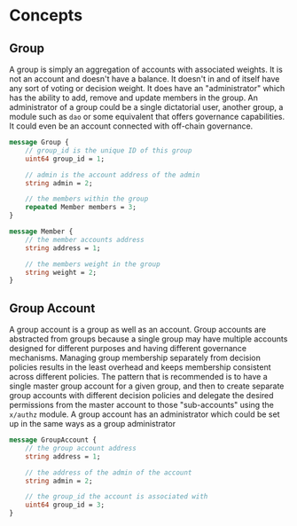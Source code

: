 <!--
order: 1
-->

# Concepts

## Group

A group is simply an aggregation of accounts with associated weights. It is not
an account and doesn't have a balance. It doesn't in and of itself have any
sort of voting or decision weight. It does have an "administrator" which has
the ability to add, remove and update members in the group. An administrator of
a group could be a single dictatorial user, another group, a module such as
`dao` or some equivalent that offers governance capabilities. It could even be
an account connected with off-chain governance.

```proto
message Group {
    // group_id is the unique ID of this group
    uint64 group_id = 1;

    // admin is the account address of the admin
    string admin = 2;

    // the members within the group
    repeated Member members = 3;
}
```

```proto
message Member {
    // the member accounts address
    string address = 1;

    // the members weight in the group
    string weight = 2;
}
```

## Group Account

A group account is a group as well as an account. Group accounts are abstracted 
from groups because a single group may have multiple accounts designed for 
different purposes and having different governance mechanisms. Managing group
membership separately from decision policies results in the least overhead
and keeps membership consistent across different policies. The pattern that
is recommended is to have a single master group account for a given group,
and then to create separate group accounts with different decision policies
and delegate the desired permissions from the master account to
those "sub-accounts" using the `x/authz` module. A group account has an
administrator which could be set up in the same ways as a group administrator

```proto
message GroupAccount {
    // the group account address
    string address = 1;

    // the address of the admin of the account
    string admin = 2; 

    // the group_id the account is associated with
    uint64 group_id = 3;
}
```